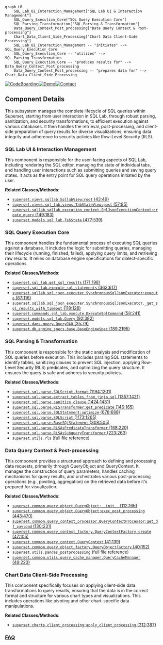 ```mermaid
graph LR
    SQL_Lab_UI_Interaction_Management["SQL Lab UI & Interaction Management"]
    SQL_Query_Execution_Core["SQL Query Execution Core"]
    SQL_Parsing_Transformation["SQL Parsing & Transformation"]
    Data_Query_Context_Post_processing["Data Query Context & Post-processing"]
    Chart_Data_Client_Side_Processing["Chart Data Client-Side Processing"]
    SQL_Lab_UI_Interaction_Management -- "initiates" --> SQL_Query_Execution_Core
    SQL_Query_Execution_Core -- "utilizes" --> SQL_Parsing_Transformation
    SQL_Query_Execution_Core -- "produces results for" --> Data_Query_Context_Post_processing
    Data_Query_Context_Post_processing -- "prepares data for" --> Chart_Data_Client_Side_Processing
```
[![CodeBoarding](https://img.shields.io/badge/Generated%20by-CodeBoarding-9cf?style=flat-square)](https://github.com/CodeBoarding/GeneratedOnBoardings)[![Demo](https://img.shields.io/badge/Try%20our-Demo-blue?style=flat-square)](https://www.codeboarding.org/demo)[![Contact](https://img.shields.io/badge/Contact%20us%20-%20contact@codeboarding.org-lightgrey?style=flat-square)](mailto:contact@codeboarding.org)

## Component Details

This subsystem manages the complete lifecycle of SQL queries within Superset, starting from user interaction in SQL Lab, through robust parsing, sanitization, and security transformations, to efficient execution against various databases. It then handles the retrieval, post-processing, and client-side preparation of query results for diverse visualizations, ensuring data integrity and adherence to security policies like Row-Level Security (RLS).

### SQL Lab UI & Interaction Management
This component is responsible for the user-facing aspects of SQL Lab, including rendering the SQL editor, managing the state of individual tabs, and handling user interactions such as submitting queries and saving query states. It acts as the entry point for SQL query operations initiated by the user.


**Related Classes/Methods**:

- <a href="https://github.com/apache/superset/blob/master/superset/views/sqllab.py#L43-L49" target="_blank" rel="noopener noreferrer">`superset.views.sqllab.SqllabView:root` (43:49)</a>
- <a href="https://github.com/apache/superset/blob/master/superset/views/sql_lab/views.py#L57-L85" target="_blank" rel="noopener noreferrer">`superset.views.sql_lab.views.TabStateView:post` (57:85)</a>
- <a href="https://github.com/apache/superset/blob/master/superset/sqllab/sqllab_execution_context.py#L149-L183" target="_blank" rel="noopener noreferrer">`superset.sqllab.sqllab_execution_context.SqlJsonExecutionContext:create_query` (149:183)</a>
- <a href="https://github.com/apache/superset/blob/master/superset/models/sql_lab.py#L477-L539" target="_blank" rel="noopener noreferrer">`superset.models.sql_lab.TabState` (477:539)</a>


### SQL Query Execution Core
This component handles the fundamental process of executing SQL queries against a database. It includes the logic for submitting queries, managing their lifecycle (running, finished, failed), applying query limits, and retrieving raw results. It relies on database engine specifications for dialect-specific operations.


**Related Classes/Methods**:

- <a href="https://github.com/apache/superset/blob/master/superset/sql_lab.py#L171-L198" target="_blank" rel="noopener noreferrer">`superset.sql_lab.get_sql_results` (171:198)</a>
- <a href="https://github.com/apache/superset/blob/master/superset/sql_lab.py#L363-L617" target="_blank" rel="noopener noreferrer">`superset.sql_lab.execute_sql_statements` (363:617)</a>
- <a href="https://github.com/apache/superset/blob/master/superset/sqllab/sql_json_executer.py#L87-L116" target="_blank" rel="noopener noreferrer">`superset.sqllab.sql_json_executer.SynchronousSqlJsonExecutor:execute` (87:116)</a>
- <a href="https://github.com/apache/superset/blob/master/superset/sqllab/sql_json_executer.py#L118-L128" target="_blank" rel="noopener noreferrer">`superset.sqllab.sql_json_executer.SynchronousSqlJsonExecutor._get_sql_results_with_timeout` (118:128)</a>
- <a href="https://github.com/apache/superset/blob/master/superset/commands/sql_lab/execute.py#L58-L241" target="_blank" rel="noopener noreferrer">`superset.commands.sql_lab.execute.ExecuteSqlCommand` (58:241)</a>
- <a href="https://github.com/apache/superset/blob/master/superset/models/sql_lab.py#L92-L382" target="_blank" rel="noopener noreferrer">`superset.models.sql_lab.Query` (92:382)</a>
- <a href="https://github.com/apache/superset/blob/master/superset/daos/query.py#L35-L79" target="_blank" rel="noopener noreferrer">`superset.daos.query.QueryDAO` (35:79)</a>
- <a href="https://github.com/apache/superset/blob/master/superset/db_engine_specs/base.py#L189-L2195" target="_blank" rel="noopener noreferrer">`superset.db_engine_specs.base.BaseEngineSpec` (189:2195)</a>


### SQL Parsing & Transformation
This component is responsible for the static analysis and modification of SQL queries before execution. This includes parsing SQL statements to identify tables, sanitizing clauses to prevent SQL injection, applying Row-Level Security (RLS) predicates, and optimizing the query structure. It ensures the query is safe and adheres to security policies.


**Related Classes/Methods**:

- <a href="https://github.com/apache/superset/blob/master/superset/sql/parse.py#L1194-L1201" target="_blank" rel="noopener noreferrer">`superset.sql.parse.SQLScript.format` (1194:1201)</a>
- <a href="https://github.com/apache/superset/blob/master/superset/sql/parse.py#L1357-L1421" target="_blank" rel="noopener noreferrer">`superset.sql.parse.extract_tables_from_jinja_sql` (1357:1421)</a>
- <a href="https://github.com/apache/superset/blob/master/superset/sql/parse.py#L1424-L1431" target="_blank" rel="noopener noreferrer">`superset.sql.parse.sanitize_clause` (1424:1431)</a>
- <a href="https://github.com/apache/superset/blob/master/superset/sql/parse.py#L146-L165" target="_blank" rel="noopener noreferrer">`superset.sql.parse.RLSTransformer:get_predicate` (146:165)</a>
- <a href="https://github.com/apache/superset/blob/master/superset/sql/parse.py#L678-L688" target="_blank" rel="noopener noreferrer">`superset.sql.parse.SQLStatement:optimize` (678:688)</a>
- <a href="https://github.com/apache/superset/blob/master/superset/sql/parse.py#L1173-L1265" target="_blank" rel="noopener noreferrer">`superset.sql.parse.SQLScript` (1173:1265)</a>
- <a href="https://github.com/apache/superset/blob/master/superset/sql/parse.py#L308-L505" target="_blank" rel="noopener noreferrer">`superset.sql.parse.BaseSQLStatement` (308:505)</a>
- <a href="https://github.com/apache/superset/blob/master/superset/sql/parse.py#L168-L220" target="_blank" rel="noopener noreferrer">`superset.sql.parse.RLSAsPredicateTransformer` (168:220)</a>
- <a href="https://github.com/apache/superset/blob/master/superset/sql/parse.py#L223-L263" target="_blank" rel="noopener noreferrer">`superset.sql.parse.RLSAsSubqueryTransformer` (223:263)</a>
- `superset.utils.rls` (full file reference)


### Data Query Context & Post-processing
This component provides a structured approach to defining and processing data requests, primarily through QueryObject and QueryContext. It manages the construction of query parameters, handles caching mechanisms for query results, and orchestrates various post-processing operations (e.g., pivoting, aggregation) on the retrieved data before it's prepared for visualization.


**Related Classes/Methods**:

- <a href="https://github.com/apache/superset/blob/master/superset/common/query_object.py#L112-L166" target="_blank" rel="noopener noreferrer">`superset.common.query_object.QueryObject:__init__` (112:166)</a>
- <a href="https://github.com/apache/superset/blob/master/superset/common/query_object.py#L443-L470" target="_blank" rel="noopener noreferrer">`superset.common.query_object.QueryObject:exec_post_processing` (443:470)</a>
- <a href="https://github.com/apache/superset/blob/master/superset/common/query_context_processor.py#L130-L231" target="_blank" rel="noopener noreferrer">`superset.common.query_context_processor.QueryContextProcessor:get_df_payload` (130:231)</a>
- <a href="https://github.com/apache/superset/blob/master/superset/common/query_context_factory.py#L47-L105" target="_blank" rel="noopener noreferrer">`superset.common.query_context_factory.QueryContextFactory:create` (47:105)</a>
- <a href="https://github.com/apache/superset/blob/master/superset/common/query_context.py#L41-L139" target="_blank" rel="noopener noreferrer">`superset.common.query_context.QueryContext` (41:139)</a>
- <a href="https://github.com/apache/superset/blob/master/superset/common/query_object_factory.py#L40-L152" target="_blank" rel="noopener noreferrer">`superset.common.query_object_factory.QueryObjectFactory` (40:152)</a>
- `superset.utils.pandas_postprocessing` (full file reference)
- <a href="https://github.com/apache/superset/blob/master/superset/common/utils/query_cache_manager.py#L46-L223" target="_blank" rel="noopener noreferrer">`superset.common.utils.query_cache_manager.QueryCacheManager` (46:223)</a>


### Chart Data Client-Side Processing
This component specifically focuses on applying client-side data transformations to query results, ensuring that the data is in the correct format and structure for various chart types and visualizations. This includes operations like pivoting and other chart-specific data manipulations.


**Related Classes/Methods**:

- <a href="https://github.com/apache/superset/blob/master/superset/charts/client_processing.py#L312-L387" target="_blank" rel="noopener noreferrer">`superset.charts.client_processing:apply_client_processing` (312:387)</a>




### [FAQ](https://github.com/CodeBoarding/GeneratedOnBoardings/tree/main?tab=readme-ov-file#faq)